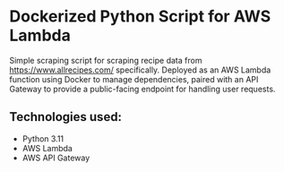 # Dockerized Python Script for AWS Lambda
Simple scraping script for scraping recipe data from https://www.allrecipes.com/ specifically. 
Deployed as an AWS Lambda function using Docker to manage dependencies, paired with an API Gateway to provide a public-facing endpoint for handling user requests.
## Technologies used:
- Python 3.11
- AWS Lambda
- AWS API Gateway
